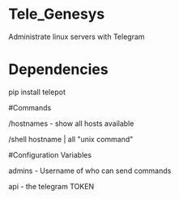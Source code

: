 # Tele_Genesys
Administrate linux servers with Telegram

# Dependencies
pip install telepot

#Commands

/hostnames - show all hosts available

/shell hostname | all "unix command"

#Configuration Variables

admins - Username of who can send commands

api - the telegram TOKEN 
